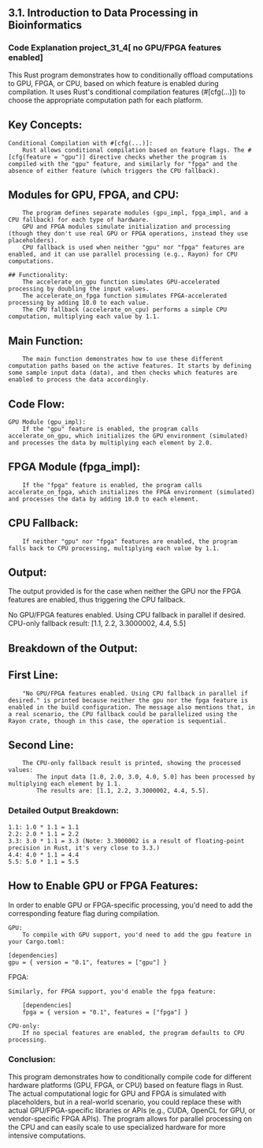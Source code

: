 ## 3.1. Introduction to Data Processing in Bioinformatics

### Code Explanation project_31_4[ no GPU/FPGA features enabled]

This Rust program demonstrates how to conditionally offload computations to GPU, FPGA, or CPU, based on which feature is enabled during compilation. It uses Rust's conditional compilation features (#[cfg(...)]) to choose the appropriate computation path for each platform.
## Key Concepts:

    Conditional Compilation with #[cfg(...)]:
        Rust allows conditional compilation based on feature flags. The #[cfg(feature = "gpu")] directive checks whether the program is compiled with the "gpu" feature, and similarly for "fpga" and the absence of either feature (which triggers the CPU fallback).

  ##  Modules for GPU, FPGA, and CPU:
        The program defines separate modules (gpu_impl, fpga_impl, and a CPU fallback) for each type of hardware.
        GPU and FPGA modules simulate initialization and processing (though they don't use real GPU or FPGA operations, instead they use placeholders).
        CPU fallback is used when neither "gpu" nor "fpga" features are enabled, and it can use parallel processing (e.g., Rayon) for CPU computations.

    ## Functionality:
        The accelerate_on_gpu function simulates GPU-accelerated processing by doubling the input values.
        The accelerate_on_fpga function simulates FPGA-accelerated processing by adding 10.0 to each value.
        The CPU fallback (accelerate_on_cpu) performs a simple CPU computation, multiplying each value by 1.1.

  ##  Main Function:
        The main function demonstrates how to use these different computation paths based on the active features. It starts by defining some sample input data (data), and then checks which features are enabled to process the data accordingly.

## Code Flow:

    GPU Module (gpu_impl):
        If the "gpu" feature is enabled, the program calls accelerate_on_gpu, which initializes the GPU environment (simulated) and processes the data by multiplying each element by 2.0.

##    FPGA Module (fpga_impl):
        If the "fpga" feature is enabled, the program calls accelerate_on_fpga, which initializes the FPGA environment (simulated) and processes the data by adding 10.0 to each element.

 ##   CPU Fallback:
        If neither "gpu" nor "fpga" features are enabled, the program falls back to CPU processing, multiplying each value by 1.1.

## Output:

The output provided is for the case when neither the GPU nor the FPGA features are enabled, thus triggering the CPU fallback.

No GPU/FPGA features enabled. Using CPU fallback in parallel if desired.
CPU-only fallback result: [1.1, 2.2, 3.3000002, 4.4, 5.5]

## Breakdown of the Output:

 ##   First Line:
        "No GPU/FPGA features enabled. Using CPU fallback in parallel if desired." is printed because neither the gpu nor the fpga feature is enabled in the build configuration. The message also mentions that, in a real scenario, the CPU fallback could be parallelized using the Rayon crate, though in this case, the operation is sequential.

##    Second Line:
        The CPU-only fallback result is printed, showing the processed values:
            The input data [1.0, 2.0, 3.0, 4.0, 5.0] has been processed by multiplying each element by 1.1.
            The results are: [1.1, 2.2, 3.3000002, 4.4, 5.5].

### Detailed Output Breakdown:

    1.1: 1.0 * 1.1 = 1.1
    2.2: 2.0 * 1.1 = 2.2
    3.3: 3.0 * 1.1 = 3.3 (Note: 3.3000002 is a result of floating-point precision in Rust, it's very close to 3.3.)
    4.4: 4.0 * 1.1 = 4.4
    5.5: 5.0 * 1.1 = 5.5

## How to Enable GPU or FPGA Features:

In order to enable GPU or FPGA-specific processing, you'd need to add the corresponding feature flag during compilation.

    GPU:
        To compile with GPU support, you'd need to add the gpu feature in your Cargo.toml:

    [dependencies]
    gpu = { version = "0.1", features = ["gpu"] }

FPGA:

    Similarly, for FPGA support, you'd enable the fpga feature:

        [dependencies]
        fpga = { version = "0.1", features = ["fpga"] }

    CPU-only:
        If no special features are enabled, the program defaults to CPU processing.

### Conclusion:

This program demonstrates how to conditionally compile code for different hardware platforms (GPU, FPGA, or CPU) based on feature flags in Rust. The actual computational logic for GPU and FPGA is simulated with placeholders, but in a real-world scenario, you could replace these with actual GPU/FPGA-specific libraries or APIs (e.g., CUDA, OpenCL for GPU, or vendor-specific FPGA APIs). The program allows for parallel processing on the CPU and can easily scale to use specialized hardware for more intensive computations.
